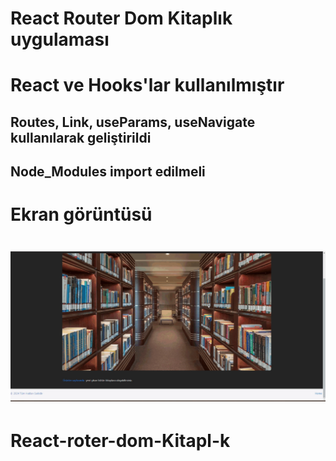 # React Router Dom Kitaplık uygulaması

# React ve Hooks'lar kullanılmıştır

## Routes, Link, useParams, useNavigate kullanılarak geliştirildi

## Node_Modules import edilmeli

# Ekran görüntüsü

# ![](bas.gif)
# React-roter-dom-Kitapl-k
